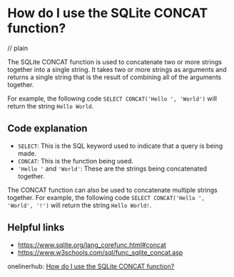 # How do I use the SQLite CONCAT function?
// plain

The SQLite CONCAT function is used to concatenate two or more strings together into a single string. It takes two or more strings as arguments and returns a single string that is the result of combining all of the arguments together.

For example, the following code ```SELECT CONCAT('Hello ', 'World')``` will return the string `Hello World`.

## Code explanation

- `SELECT`: This is the SQL keyword used to indicate that a query is being made.
- `CONCAT`: This is the function being used.
- `'Hello '` and `'World'`: These are the strings being concatenated together.

The CONCAT function can also be used to concatenate multiple strings together. For example, the following code ```SELECT CONCAT('Hello ', 'World', '!')``` will return the string `Hello World!`.

## Helpful links
- https://www.sqlite.org/lang_corefunc.html#concat
- https://www.w3schools.com/sql/func_sqlite_concat.asp

onelinerhub: [How do I use the SQLite CONCAT function?](https://onelinerhub.com/sqlite/how-do-i-use-the-sqlite-concat-function)